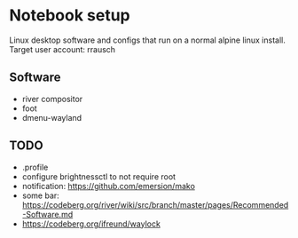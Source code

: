 # Notebook setup 

Linux desktop software and configs that run on a normal alpine linux install. 
Target user account: rrausch

## Software

- river compositor
- foot
- dmenu-wayland

## TODO

- .profile
- configure brightnessctl to not require root
- notification: https://github.com/emersion/mako
- some bar: https://codeberg.org/river/wiki/src/branch/master/pages/Recommended-Software.md
- https://codeberg.org/ifreund/waylock